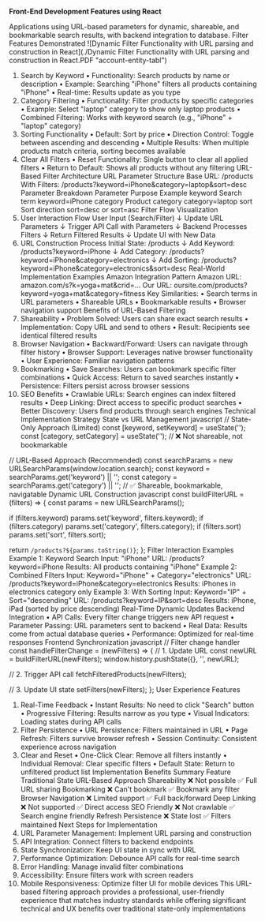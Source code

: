 **Front-End  Development Features using React**

Applications using URL-based parameters for dynamic, shareable, and bookmarkable search results, with backend integration to database.
Filter Features Demonstrated
![Dynamic Filter Functionality with URL parsing and construction in React](./Dynamic Filter Functionality with URL parsing and construction in React.PDF "account-entity-tabl")

1. Search by Keyword
•	Functionality: Search products by name or description
•	Example: Searching "iPhone" filters all products containing "iPhone"
•	Real-time: Results update as you type
2. Category Filtering
•	Functionality: Filter products by specific categories
•	Example: Select "laptop" category to show only laptop products
•	Combined Filtering: Works with keyword search (e.g., "iPhone" + "laptop" category)
3. Sorting Functionality
•	Default: Sort by price
•	Direction Control: Toggle between ascending and descending
•	Multiple Results: When multiple products match criteria, sorting becomes available
4. Clear All Filters
•	Reset Functionality: Single button to clear all applied filters
•	Return to Default: Shows all products without any filtering
URL-Based Filter Architecture
URL Parameter Structure
Base URL: /products
With Filters: /products?keyword=iPhone&category=laptop&sort=desc
Parameter Breakdown
Parameter	Purpose	Example
keyword	Search term	keyword=iPhone
category	Product category	category=laptop
sort	Sort direction	sort=desc or sort=asc
Filter Flow Visualization
1. User Interaction Flow
User Input (Search/Filter)
         ↓
Update URL Parameters
         ↓
Trigger API Call with Parameters
         ↓
Backend Processes Filters
         ↓
Return Filtered Results
         ↓
Update UI with New Data
2. URL Construction Process
Initial State: /products
         ↓
Add Keyword: /products?keyword=iPhone
         ↓
Add Category: /products?keyword=iPhone&category=electronics
         ↓
Add Sorting: /products?keyword=iPhone&category=electronics&sort=desc
Real-World Implementation Examples
Amazon Integration Pattern
Amazon URL: amazon.com/s?k=yoga+mat&crid=...
Our URL:    oursite.com/products?keyword=yoga+mat&category=fitness
Key Similarities:
•	Search terms in URL parameters
•	Shareable URLs
•	Bookmarkable results
•	Browser navigation support
Benefits of URL-Based Filtering
1. Shareability
•	Problem Solved: Users can share exact search results
•	Implementation: Copy URL and send to others
•	Result: Recipients see identical filtered results
2. Browser Navigation
•	Backward/Forward: Users can navigate through filter history
•	Browser Support: Leverages native browser functionality
•	User Experience: Familiar navigation patterns
3. Bookmarking
•	Save Searches: Users can bookmark specific filter combinations
•	Quick Access: Return to saved searches instantly
•	Persistence: Filters persist across browser sessions
4. SEO Benefits
•	Crawlable URLs: Search engines can index filtered results
•	Deep Linking: Direct access to specific product searches
•	Better Discovery: Users find products through search engines
Technical Implementation Strategy
State vs URL Management
javascript
// State-Only Approach (Limited)
const [keyword, setKeyword] = useState('');
const [category, setCategory] = useState('');
// ❌ Not shareable, not bookmarkable

// URL-Based Approach (Recommended)
const searchParams = new URLSearchParams(window.location.search);
const keyword = searchParams.get('keyword') || '';
const category = searchParams.get('category') || '';
// ✅ Shareable, bookmarkable, navigatable
Dynamic URL Construction
javascript
const buildFilterURL = (filters) => {
  const params = new URLSearchParams();
  
  if (filters.keyword) params.set('keyword', filters.keyword);
  if (filters.category) params.set('category', filters.category);
  if (filters.sort) params.set('sort', filters.sort);
  
  return `/products?${params.toString()}`;
};
Filter Interaction Examples
Example 1: Keyword Search
Input: "iPhone"
URL: /products?keyword=iPhone
Results: All products containing "iPhone"
Example 2: Combined Filters
Input: Keyword="iPhone" + Category="electronics"
URL: /products?keyword=iPhone&category=electronics
Results: iPhones in electronics category only
Example 3: With Sorting
Input: Keyword="IP" + Sort="descending"
URL: /products?keyword=IP&sort=desc
Results: iPhone, iPad (sorted by price descending)
Real-Time Dynamic Updates
Backend Integration
•	API Calls: Every filter change triggers new API request
•	Parameter Passing: URL parameters sent to backend
•	Real Data: Results come from actual database queries
•	Performance: Optimized for real-time responses
Frontend Synchronization
javascript
// Filter change handler
const handleFilterChange = (newFilters) => {
  // 1. Update URL
  const newURL = buildFilterURL(newFilters);
  window.history.pushState({}, '', newURL);
  
  // 2. Trigger API call
  fetchFilteredProducts(newFilters);
  
  // 3. Update UI state
  setFilters(newFilters);
};
User Experience Features
1. Real-Time Feedback
•	Instant Results: No need to click "Search" button
•	Progressive Filtering: Results narrow as you type
•	Visual Indicators: Loading states during API calls
2. Filter Persistence
•	URL Persistence: Filters maintained in URL
•	Page Refresh: Filters survive browser refresh
•	Session Continuity: Consistent experience across navigation
3. Clear and Reset
•	One-Click Clear: Remove all filters instantly
•	Individual Removal: Clear specific filters
•	Default State: Return to unfiltered product list
Implementation Benefits Summary
Feature	Traditional State	URL-Based Approach
Shareability	❌ Not possible	✅ Full URL sharing
Bookmarking	❌ Can't bookmark	✅ Bookmark any filter
Browser Navigation	❌ Limited support	✅ Full back/forward
Deep Linking	❌ Not supported	✅ Direct access
SEO Friendly	❌ Not crawlable	✅ Search engine friendly
Refresh Persistence	❌ State lost	✅ Filters maintained
Next Steps for Implementation
1.	URL Parameter Management: Implement URL parsing and construction
2.	API Integration: Connect filters to backend endpoints
3.	State Synchronization: Keep UI state in sync with URL
4.	Performance Optimization: Debounce API calls for real-time search
5.	Error Handling: Manage invalid filter combinations
6.	Accessibility: Ensure filters work with screen readers
7.	Mobile Responsiveness: Optimize filter UI for mobile devices
This URL-based filtering approach provides a professional, user-friendly experience that matches industry standards while offering significant technical and UX benefits over traditional state-only implementations

